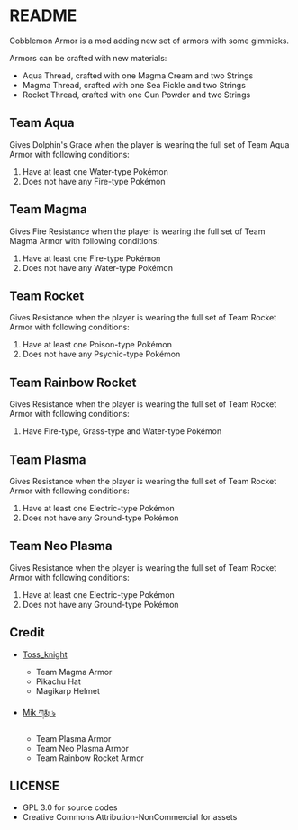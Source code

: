 # README

Cobblemon Armor is a mod adding new set of armors with some gimmicks.

Armors can be crafted with new materials:

- Aqua Thread, crafted with one Magma Cream and two Strings
- Magma Thread, crafted with one Sea Pickle and two Strings
- Rocket Thread, crafted with one Gun Powder and two Strings

## Team Aqua

Gives Dolphin's Grace when the player is wearing the full set of Team Aqua Armor with following conditions:

1. Have at least one Water-type Pokémon
2. Does not have any Fire-type Pokémon

## Team Magma

Gives Fire Resistance when the player is wearing the full set of Team Magma Armor with following conditions:

1. Have at least one Fire-type Pokémon
2. Does not have any Water-type Pokémon

## Team Rocket

Gives Resistance when the player is wearing the full set of Team Rocket Armor with following conditions:

1. Have at least one Poison-type Pokémon
2. Does not have any Psychic-type Pokémon

## Team Rainbow Rocket

Gives Resistance when the player is wearing the full set of Team Rocket Armor with following conditions:

1. Have Fire-type, Grass-type and Water-type Pokémon

## Team Plasma

Gives Resistance when the player is wearing the full set of Team Rocket Armor with following conditions:

1. Have at least one Electric-type Pokémon
2. Does not have any Ground-type Pokémon

## Team Neo Plasma

Gives Resistance when the player is wearing the full set of Team Rocket Armor with following conditions:

1. Have at least one Electric-type Pokémon
2. Does not have any Ground-type Pokémon

## Credit

- [Toss_knight](https://discordapp.com/users/831822833553375252)
  - Team Magma Armor
  - Pikachu Hat
  - Magikarp Helmet

- [Mik ཀརྨ ঌ](https://discordapp.com/users/449068348727230465)
  - Team Plasma Armor
  - Team Neo Plasma Armor
  - Team Rainbow Rocket Armor

## LICENSE
- GPL 3.0 for source codes
- Creative Commons Attribution-NonCommercial for assets 